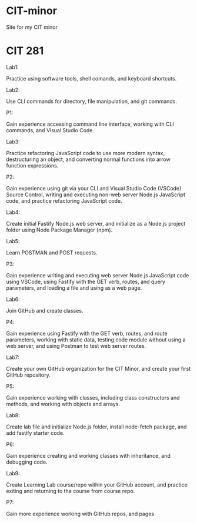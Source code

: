 # CIT-minor
Site for my CIT minor

# CIT 281
Lab1:

Practice using software tools, shell comands, and keyboard shortcuts. 

Lab2:

Use CLI commands for directory, file manipulation, and git commands. 

P1:

Gain experience accessing command line interface, working with CLI commands, and Visual Studio Code.

Lab3:

Practice refactoring JavaScript code to use more modern syntax, destructuring an object, and converting normal functions into arrow function expressions.

P2:

Gain experience using git via your CLI and Visual Studio Code (VSCode) Source Control, writing and executing non-web server Node.js JavaScript code, and practice refactoring JavaScript code.

Lab4:

 Create initial Fastify Node.js web server, and initialize as a Node.js project folder using Node Package Manager (npm).

Lab5:

Learn POSTMAN and POST requests.

P3:

Gain experience writing and executing web server Node.js JavaScript code using VSCode, using Fastify with the GET verb, routes, and query parameters, and loading a file and using as a web page.

Lab6:

Join GitHub and create classes.

P4:

Gain experience using Fastify with the GET verb, routes, and route parameters, working with static data, testing code module without using a web server, and using Postman to test web server routes.

Lab7:

Create your own GitHub organization for the CIT Minor, and create your first GitHub repository.

P5:

Gain experience working with classes, including class constructors and methods, and working with objects and arrays. 

Lab8:

Create lab file and initialize Node.js folder, install node-fetch package, and add fastify starter code.

P6:

Gain experience creating and working classes with inheritance, and debugging code. 

Lab9:

Create Learning Lab course/repo within your GitHub account, and practice exiting and returning to the course from course repo.

P7:

Gain more experience working with GitHub repos, and pages

